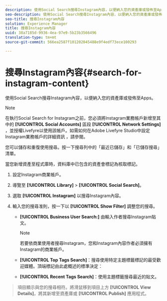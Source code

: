 ```yaml
---
description: 使用Social Search搜尋Instagram內容，以便納入您的資產庫或發佈至Apps。
seo-description: 使用Social Search搜尋Instagram內容，以便納入您的資產庫或發佈至Apps。
seo-title: 搜尋Instagram內容
solution: Experience Manager
title: 搜尋Instagram內容
uuid: 38a7185d-9936-4ea-97e9-5b23b3566496
translation-type: tm+mt
source-git-commit: 566ea2587f101202045488e9f4edf73ece100293

---
```



# 搜尋Instagram內容{#search-for-instagram-content}

使用Social Search搜尋Instagram內容，以便納入您的資產庫或發佈至Apps。

>[!NOTE]
>
>在執行Social Search for Instagram之前，您必須將Instagram業務帳戶新增至其中的 **[!UICONTROL Social Accounts]** 區段 **[!UICONTROL Network Settings]** ，並授權Livefyre以使用該帳戶。如需如何在Adobe Livefyre Studio中設定Instagram業務帳戶的詳細資訊 [](../c-users-creating-accounts-with-studio-access/t-configure-social-accout-instagram/c-about-instagram-accounts.md#c_about_instagram_accounts)，請參閱。

您可以儲存和重復使用搜尋。按一下搜尋列中的「最近已儲存」和「已儲存搜尋」清單。

當您新增資產至程式庫時，資料庫中已包含的資產會標記為核取標記。

1. 設定Instagram商業帳戶。
1. 導覽至 **[!UICONTROL Library]** > **[!UICONTROL Social Search]**。
1. 選取 **[!UICONTROL Instagram]** 以搜尋Instagram內容。
1. 輸入您的搜尋准則，按一下以 **[!UICONTROL Show Filter]** 調整您的搜尋。

   * **[!UICONTROL Business User Search:]** 由輸入作者搜尋Instagram貼文。

      >[!NOTE]
      >
      >若要依商業使用者搜尋Instagram，您和Instagram內容作者必須擁有Instagram的商業帳戶。

   * **[!UICONTROL Top Tags Search]**：搜尋使用特定主題標籤標記的最受歡迎媒體。頂端標記由此處概述的標準決定： [](https://developers.facebook.com/docs/instagram-api/reference/hashtag/top-media)

   * **[!UICONTROL Recent Tags Search]**：使用主題標籤搜尋最近的貼文。

>項目顯示與您的搜尋相符。將滑鼠移到項目上方 **[!UICONTROL View Details]**，將其新增至資產庫或 **[!UICONTROL Publish]** 應用程式。

